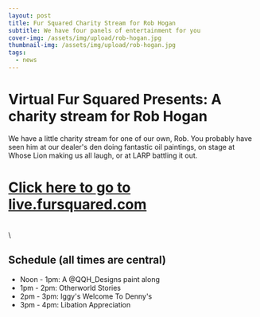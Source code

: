 ```yaml
---
layout: post
title: Fur Squared Charity Stream for Rob Hogan
subtitle: We have four panels of entertainment for you
cover-img: /assets/img/upload/rob-hogan.jpg
thumbnail-img: /assets/img/upload/rob-hogan.jpg
tags:
  - news
---
```



# Virtual Fur Squared Presents: A charity stream for Rob Hogan
We have a little charity stream for one of our own, Rob.  You probably have seen him at our dealer's den doing fantastic oil paintings, on stage at Whose Lion making us all laugh, or at LARP battling it out.

# [Click here to go to live.fursquared.com](https://live.fursquared.com)
\
\
## Schedule (all times are central)
* Noon - 1pm: A @QQH_Designs paint along
* 1pm - 2pm: Otherworld Stories
* 2pm - 3pm: Iggy's Welcome To Denny's
* 3pm - 4pm: Libation Appreciation
